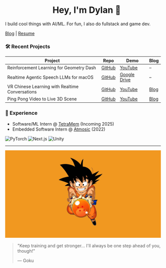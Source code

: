 <div id="toc">
  <ul align="center" style="list-style: none">
    <summary>
      <h1>
        Hey, I'm Dylan 👋
      </h1>
    </summary>
  </ul>
</div>

I build cool things with AI/ML. For fun, I also do fullstack and game dev.

[Blog](https://blog.dylanlu.com) | [Resume](https://www.dylanlu.com/dylan-lu-resume.pdf)

### 🛠️ Recent Projects

Project | Repo | Demo | Blog
------- | ---- | ---- | ----
Reinforcement Learning for Geometry Dash | [GitHub](https://github.com/ThePickleGawd/geometry-dash-ai) | [YouTube](https://youtu.be/PKDMGPf-PEA) | –
Realtime Agentic Speech LLMs for macOS | [GitHub](https://github.com/ThePickleGawd/realtime-speech-agents) | [Google Drive](https://drive.google.com/file/d/1JloowwSbQ0DcNZWMM6BvuEYxB-4Mc93c/view) | –
VR Chinese Learning with Realtime Conversations | [GitHub](https://github.com/ThePickleGawd/run-from-duo) | [YouTube](https://youtu.be/EEfnGCmj86o) | [Blog](https://blog.dylanlu.com/run-from-duo/)
Ping Pong Video to Live 3D Scene | [GitHub](https://github.com/ccs-cs1l-f24/SLAM-TT) | [YouTube](https://youtu.be/F_HpfIQpiJo) | [Blog](https://blog.dylanlu.com/slam-tt/)

### 💼 Experience
- Software/ML Intern @ [TetraMem](https://www.tetramem.com/technology) (Incoming 2025)
- Embedded Software Intern @ [Atmosic](https://atmosic.com/technology) (2022)

![PyTorch](https://img.shields.io/badge/PyTorch-EE4C2C?style=for-the-badge&logo=pytorch&logoColor=white)
![Next.js](https://img.shields.io/badge/Next.js-000000?style=for-the-badge&logo=nextdotjs&logoColor=white)
![Unity](https://img.shields.io/badge/Unity-000000?style=for-the-badge&logo=unity&logoColor=white)

---

[![Goku](https://raw.githubusercontent.com/ThePickleGawd/ThePickleGawd/main/docs/goku-kid.jpg)](https://blog.dylanlu.com)

> "Keep training and get stronger... I'll always be one step ahead of you, though!"
> 
> — Goku
